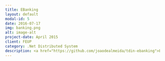 ```yaml
---
title: EBanking
layout: default
modal-id: 5
date: 2016-07-17
img: banking.png
alt: image-alt
project-date: April 2015
client: FEUP
category: .Net Distributed System
description: <a href="https://github.com/joaodealmeida/tdin-ebanking">EBanking</a> is a distributed system oriented towards a financial institution. It has different interfaces for buying stock (users), selling stock (users), managing stock prices and aquisitions (institution) and a webapp for better tracking of each user's stock actions.
---
```


